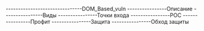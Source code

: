 -------------------------------DOM_Based_vuln
----------------Описание
----------------Виды
----------------Точки входа
----------------POC
----------------Профит
----------------Защита
----------------Обход защиты
